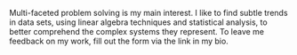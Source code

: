Multi-faceted problem solving is my main interest. I like to find subtle trends in data sets, using linear algebra techniques and statistical analysis, to better comprehend the complex systems they represent.
To leave me feedback on my work, fill out the form via the link in my bio.
